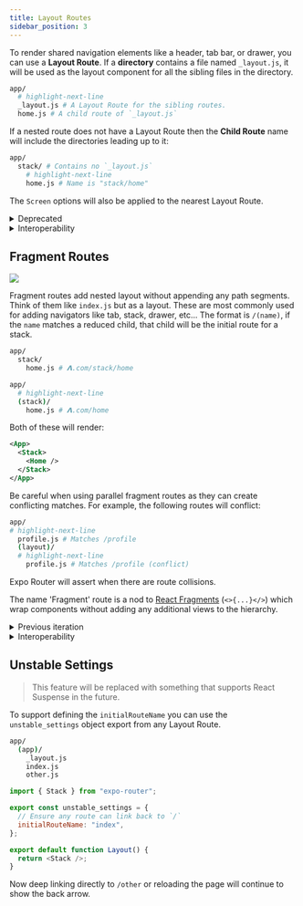 ```yaml
---
title: Layout Routes
sidebar_position: 3
---
```


To render shared navigation elements like a header, tab bar, or drawer, you can use a **Layout Route**.
If a **directory** contains a file named `_layout.js`, it will be used as the layout component for all the sibling files in the directory.

```bash title="File System"
app/
  # highlight-next-line
  _layout.js # A Layout Route for the sibling routes.
  home.js # A child route of `_layout.js`
```

If a nested route does not have a Layout Route then the **Child Route** name will include the directories leading up to it:

```bash title="File System"
app/
  stack/ # Contains no `_layout.js`
    # highlight-next-line
    home.js # Name is "stack/home"
```

The `Screen` options will also be applied to the nearest Layout Route.

<details>
  <summary>Deprecated</summary>

During the Beta, Layout Routes were defined by creating a file outside the directory with the same name as the directory. This is no longer supported.

</details>

<details>
  <summary>Interoperability</summary>

Nested routes are used to implement nested navigation in [React Navigation](https://reactnavigation.org/docs/nesting-navigators).

This convention is analogous to [nested routing](https://remix.run/docs/en/v1/guides/routing#what-is-nested-routing) (same format) in Remix.
Layout routes are also similar to `pages/_app.js` in Next.js.

</details>

## Fragment Routes

![](./assets/fragment-routes.png)

Fragment routes add nested layout without appending any path segments. Think of them like `index.js` but as a layout. These are most commonly used for adding navigators like tab, stack, drawer, etc... The format is `/(name)`, if the `name` matches a reduced child, that child will be the initial route for a stack.

```bash title="File System"
app/
  stack/
    home.js # 𝝠.com/stack/home

app/
  # highlight-next-line
  (stack)/
    home.js # 𝝠.com/home
```

Both of these will render:

```xml
<App>
  <Stack>
    <Home />
  </Stack>
</App>
```

Be careful when using parallel fragment routes as they can create conflicting matches. For example, the following routes will conflict:

```bash title="File System"
app/
# highlight-next-line
  profile.js # Matches /profile
  (layout)/
  # highlight-next-line
    profile.js # Matches /profile (conflict)
```

Expo Router will assert when there are route collisions.

The name 'Fragment' route is a nod to [React Fragments](https://reactjs.org/docs/fragments.html) (`<>{...}</>`) which wrap components without adding any additional views to the hierarchy.

<details>
  <summary>Previous iteration</summary>

We originally considered using `index/` instead of `(index)/` since the leaf variation is automatically collapsed. This was rejected because `/index/index` was not a valid path for fragments but it was for leaf routes. Theoretically we should also be able to support multiple fragments in a single directory for swapping parent layouts.

</details>

<details>
  <summary>Interoperability</summary>

The Fragment convention is similar to:

- Groups in [SvelteKit](https://kit.svelte.dev/docs/advanced-routing#advanced-layouts-group) (`(group)`).
- [pathless layout routes](https://remix.run/docs/en/v1/guides/routing#pathless-layout-routes) in Remix (`__group`)
- [Route Groups](https://nextjs.org/blog/layouts-rfc#route-groups) in the upcoming Next.js layouts RFC (`(group)`).

</details>

## Unstable Settings

> This feature will be replaced with something that supports React Suspense in the future.

To support defining the `initialRouteName` you can use the `unstable_settings` object export from any Layout Route.

```bash title="File System"
app/
  (app)/
    _layout.js
    index.js
    other.js
```

```js title=app/(app)/_layout.tsx
import { Stack } from "expo-router";

export const unstable_settings = {
  // Ensure any route can link back to `/`
  initialRouteName: "index",
};

export default function Layout() {
  return <Stack />;
}
```

Now deep linking directly to `/other` or reloading the page will continue to show the back arrow.
